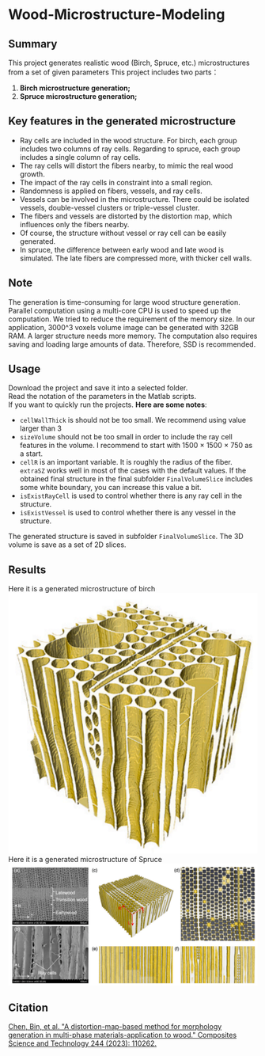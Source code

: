 # Wood-Microstructure-Modeling
## Summary
This project generates realistic wood (Birch, Spruce, etc.) microstructures from a set of given parameters 
This project includes two parts：
1. **Birch microstructure generation;**
2. **Spruce microstructure generation;**

## Key features in the generated microstructure
- Ray cells are included in the wood structure. For birch, each group includes two columns of ray cells. Regarding to spruce, each group includes a single column of ray cells.  
- The ray cells will distort the fibers nearby, to mimic the real wood growth. 
- The impact of the ray cells in constraint into a small region.  
- Randomness is applied on fibers, vessels, and ray cells.
- Vessels can be involved in the microstructure. There could be isolated vessels, double-vessel clusters or triple-vessel cluster. 
- The fibers and vessels are distorted by the distortion map, which influences only the fibers nearby.
- Of course, the structure without vessel or ray cell can be easily generated.
- In spruce, the difference between early wood and late wood is simulated. The late fibers are compressed more, with thicker cell walls.

## Note  
The generation is time-consuming for large wood structure generation. Parallel computation using a multi-core CPU is used to speed up the computation. We tried to reduce the requirement of the memory size. In our application, $3000\^3$ voxels volume image can be generated with 32GB RAM. A larger structure needs more memory. The computation also requires saving and loading large amounts of data. Therefore, SSD is recommended.

## Usage
Download the project and save it into a selected folder.  
Read the notation of the parameters in the Matlab scripts.  
If you want to quickly run the projects. **Here are some notes**:   
- `cellWallThick` is should not be too small. We recommend using value larger than 3   
- `sizeVolume` should not be too small in order to include the ray cell features in the volume. I recommend to start with 1500 $\times$ 1500 $\times$ 750 as a start.   
- `cellR` is an important variable. It is roughly the radius of the fiber.  
`extraSZ` works well in most of the cases with the default values. If the obtained final structure in the final subfolder  `FinalVolumeSlice` includes some white boundary, you can increase this value a bit. 
- `isExistRayCell` is used to control whether there is any ray cell in the structure.
- `isExistVessel` is used to control whether there is any vessel in the structure.

The generated structure is saved in subfolder `FinalVolumeSlice`. The 3D volume is save as a set of 2D slices.

## Results
Here it is a generated microstructure of birch  
![Birch](Figure/Birch.png)  
Here it is a generated microstructure of Spruce  
![Spruce](Figure/Spruce.png) 

## Citation
[Chen, Bin, et al. "A distortion-map-based method for morphology generation in multi-phase materials-application to wood." Composites Science and Technology 244 (2023): 110262.](https://www.sciencedirect.com/science/article/pii/S0266353823003561)
